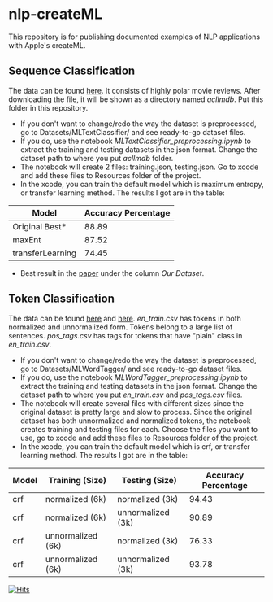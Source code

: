 # nlp-createML
This repository is for publishing documented examples of NLP applications with Apple's createML. 

## Sequence Classification
The data can be found [here](https://ai.stanford.edu/~amaas/data/sentiment/ "Named link title"). It consists of highly polar movie reviews. After downloading the file, it will be shown as a directory named *aclImdb*. Put this folder in this repository.

* If you don't want to change/redo the way the dataset is preprocessed, go to Datasets/MLTextClassifier/ and see ready-to-go dataset files.
* If you do, use the notebook *MLTextClassifier_preprocessing.ipynb* to extract the training and testing datasets in the json format. 
Change the dataset path to where you put *aclImdb* folder. 
* The notebook will create 2 files: training.json, testing.json. Go to xcode and add these files to Resources folder of the project. 
* In the xcode, you can train the default model which is maximum entropy, or transfer learning method. The results I got are in the table:

Model  | Accuracy Percentage
------------- | -------------
Original Best*  | 88.89
maxEnt  |  87.52 
transferLearning  |  74.45 

* Best result in the [paper](https://ai.stanford.edu/~amaas/papers/wvSent_acl2011.pdf "Named link title") under the column *Our Dataset*.

## Token Classification
The data can be found [here](https://www.kaggle.com/c/text-normalization-challenge-english-language/data "Named link title") 
and [here](https://www.kaggle.com/atmarouane/en-partofspeech-tags "Named link title"). *en_train.csv* has tokens in both normalized 
and unnormalized form. Tokens belong to a large list of sentences. *pos_tags.csv* has tags for tokens that have "plain" class in *en_train.csv*.

* If you don't want to change/redo the way the dataset is preprocessed, go to Datasets/MLWordTagger/ and see ready-to-go dataset files.
* If you do, use the notebook *MLWordTagger_preprocessing.ipynb* to extract the training and testing datasets in the json format. 
Change the dataset path to where you put *en_train.csv* and *pos_tags.csv* files. 
* The notebook will create several files with different sizes since the original dataset is pretty large and slow to process. 
Since the original dataset has both unnormalized and normalized tokens, the notebook creates training and testing files for each.
Choose the files you want to use, go to xcode and add these files to Resources folder of the project. 
* In the xcode, you can train the default model which is crf, or transfer learning method. The results I got are in the table:

Model |  Training (Size)  |  Testing (Size)  | Accuracy Percentage
------------- | -------------  | -------------  | -------------
crf  |  normalized (6k)  |  normalized (3k)  |  94.43  
crf  |  normalized (6k)  |  unnormalized (3k)  |  90.89 
crf  |  unnormalized (6k)  |  normalized (3k)  |  76.33   
crf  |  unnormalized (6k)  |  unnormalized (3k)  |  93.78  



[![Hits](https://hits.seeyoufarm.com/api/count/incr/badge.svg?url=https%3A%2F%2Fgithub.com%2Fkbulutozler%2Fnlp-createML&count_bg=%2379C83D&title_bg=%23555555&icon=&icon_color=%23E7E7E7&title=hits&edge_flat=false)](https://hits.seeyoufarm.com)
